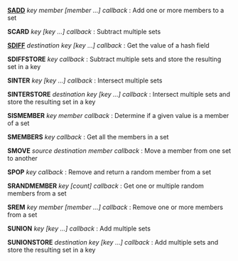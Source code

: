 **[SADD](sets/SADD.md)** *key member [member ...] callback* : Add one or more members to a set

**SCARD** *key [key ...] callback* : Subtract multiple sets

**[SDIFF](doc/sets/SDIFF.md)** *destination key [key ...] callback* : Get the value of a hash field

**SDIFFSTORE** *key callback* : Subtract multiple sets and store the resulting set in a key

**SINTER** *key [key ...] callback* : Intersect multiple sets

**SINTERSTORE** *destination key [key ...] callback* : Intersect multiple sets and store the resulting set in a key

**SISMEMBER** *key member callback* : Determine if a given value is a member of a set

**SMEMBERS** *key callback* : Get all the members in a set

**SMOVE** *source destination member callback* : Move a member from one set to another

**SPOP** *key callback* : Remove and return a random member from a set

**SRANDMEMBER** *key [count] callback* : Get one or multiple random members from a set

**SREM** *key member [member ...] callback* : Remove one or more members from a set

**SUNION** *key [key ...] callback* : Add multiple sets

**SUNIONSTORE** *destination key [key ...] callback* : Add multiple sets and store the resulting set in a key